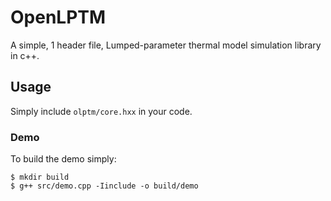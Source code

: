 # OpenLPTM

A simple, 1 header file, Lumped-parameter thermal model simulation library in c++.

## Usage 

Simply include `olptm/core.hxx` in your code.

### Demo

To build the demo simply:
```
$ mkdir build
$ g++ src/demo.cpp -Iinclude -o build/demo
```
